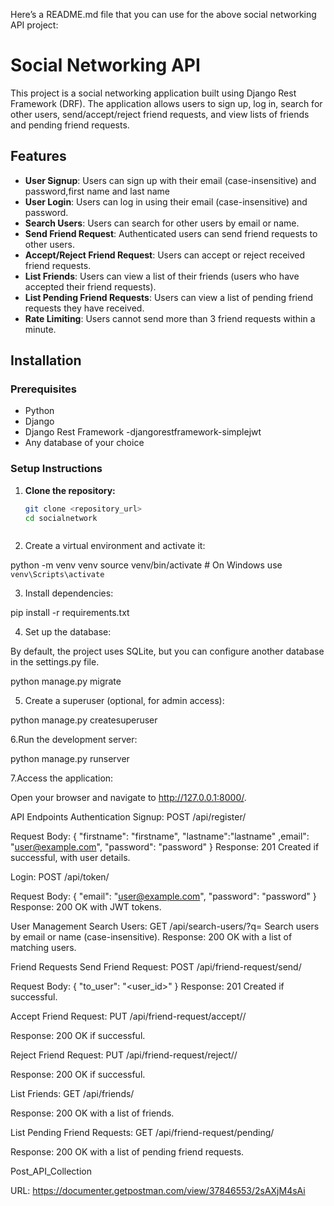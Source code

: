 
Here’s a README.md file that you can use for the above social networking API project:


# Social Networking API

This project is a social networking application built using Django Rest Framework (DRF). The application allows users to sign up, log in, search for other users, send/accept/reject friend requests, and view lists of friends and pending friend requests.

## Features

- **User Signup**: Users can sign up with their email (case-insensitive) and password,first name and last name
- **User Login**: Users can log in using their email (case-insensitive) and password.
- **Search Users**: Users can search for other users by email or name.
- **Send Friend Request**: Authenticated users can send friend requests to other users.
- **Accept/Reject Friend Request**: Users can accept or reject received friend requests.
- **List Friends**: Users can view a list of their friends (users who have accepted their friend requests).
- **List Pending Friend Requests**: Users can view a list of pending friend requests they have received.
- **Rate Limiting**: Users cannot send more than 3 friend requests within a minute.

## Installation

### Prerequisites

- Python 
- Django
- Django Rest Framework
-djangorestframework-simplejwt
- Any database of your choice

### Setup Instructions

1. **Clone the repository:**

   ```bash
   git clone <repository_url>
   cd socialnetwork



2. Create a virtual environment and activate it:

python -m venv venv
source venv/bin/activate  # On Windows use `venv\Scripts\activate`

3. Install dependencies:

pip install -r requirements.txt

4. Set up the database:

By default, the project uses SQLite, but you can configure another database in the settings.py file.

python manage.py migrate


5. Create a superuser (optional, for admin access):

python manage.py createsuperuser


6.Run the development server:

python manage.py runserver

7.Access the application:

Open your browser and navigate to http://127.0.0.1:8000/.

API Endpoints
Authentication
Signup: POST /api/register/

Request Body: { "firstname": "firstname", "lastname":"lastname" ,email": "user@example.com", "password": "password" }
Response: 201 Created if successful, with user details.

Login: POST /api/token/

Request Body: { "email": "user@example.com", "password": "password" }
Response: 200 OK with JWT tokens.

User Management
Search Users: GET /api/search-users/?q=<keyword>
Search users by email or name (case-insensitive).
Response: 200 OK with a list of matching users.

Friend Requests
Send Friend Request: POST /api/friend-request/send/

Request Body: { "to_user": "<user_id>" }
Response: 201 Created if successful.


Accept Friend Request: PUT /api/friend-request/accept/<id>/

Response: 200 OK if successful.


Reject Friend Request: PUT /api/friend-request/reject/<id>/

Response: 200 OK if successful.


List Friends: GET /api/friends/

Response: 200 OK with a list of friends.

List Pending Friend Requests: GET /api/friend-request/pending/

Response: 200 OK with a list of pending friend requests.

Post_API_Collection

URL: https://documenter.getpostman.com/view/37846553/2sAXjM4sAi



